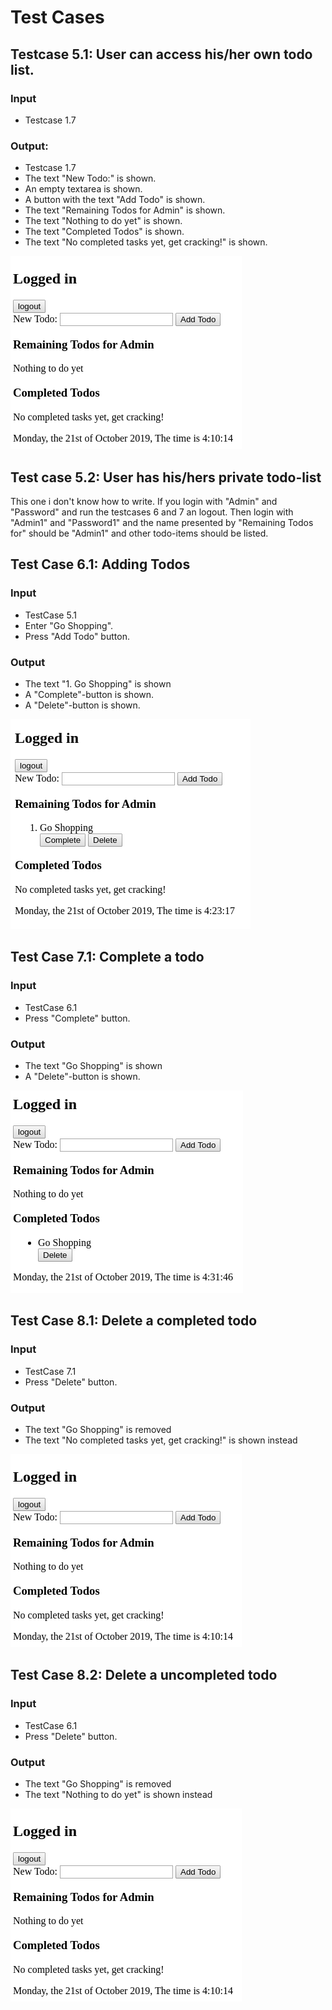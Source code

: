 # Test Cases

## Testcase 5.1: User can access his/her own todo list.

### Input
- Testcase 1.7

### Output:

- Testcase 1.7
- The text "New Todo:" is shown.
- An empty textarea is shown.
- A button with the text "Add Todo" is shown.
- The  text "Remaining Todos for Admin" is shown.
- The text "Nothing to do yet" is shown.
- The text "Completed Todos" is shown.
- The text "No completed tasks yet, get cracking!" is shown.

![TestCase5.1](./img/TestCase5.1.png)

## Test case 5.2: User has his/hers private todo-list

This one i don't know how to write.
If you login with "Admin" and "Password" and run the testcases 6 and 7 an logout.
Then login with "Admin1" and "Password1" and the name presented by "Remaining Todos for" should be "Admin1" and other todo-items should be listed. 


## Test Case 6.1: Adding Todos

### Input
- TestCase 5.1
- Enter "Go Shopping".
- Press "Add Todo" button.

### Output
- The text "1. Go Shopping" is shown
- A "Complete"-button is shown.
- A "Delete"-button is shown.

![TestCase6.1](./img/TestCase6.1.png)

## Test Case 7.1: Complete a todo

### Input
- TestCase 6.1
- Press "Complete" button.

### Output
- The text "Go Shopping" is shown
- A "Delete"-button is shown.

![TestCase7.1](./img/TestCase7.1.png)

## Test Case 8.1: Delete a completed todo

### Input
- TestCase 7.1
- Press "Delete" button.

### Output
- The text "Go Shopping" is removed
- The text "No completed tasks yet, get cracking!" is shown instead

![TestCase8.1](./img/TestCase5.1.png)

## Test Case 8.2: Delete a uncompleted todo

### Input
- TestCase 6.1
- Press "Delete" button.

### Output
- The text "Go Shopping" is removed
- The text "Nothing to do yet" is shown instead

![TestCase8.2](./img/TestCase5.1.png)

